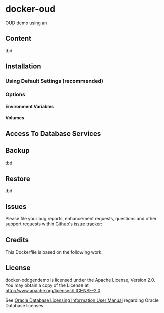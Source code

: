 # docker-oud
OUD demo using an
## Content

 tbd

## Installation

### Using Default Settings (recommended)

### Options

#### Environment Variables

#### Volumes

## Access To Database Services

## Backup

 tbd

## Restore

 tbd
## Issues

Please file your bug reports, enhancement requests, questions and other support requests within [Github's issue tracker](https://help.github.com/articles/about-issues/): 


## Credits
This Dockerfile is based on the following work:


## License


docker-oddgendemo is licensed under the Apache License, Version 2.0. You may obtain a copy of the License at <http://www.apache.org/licenses/LICENSE-2.0>. 

See [Oracle Database Licensing Information User Manual](http://docs.oracle.com/database/121/DBLIC/editions.htm#DBLIC109) regarding Oracle Database licenses.